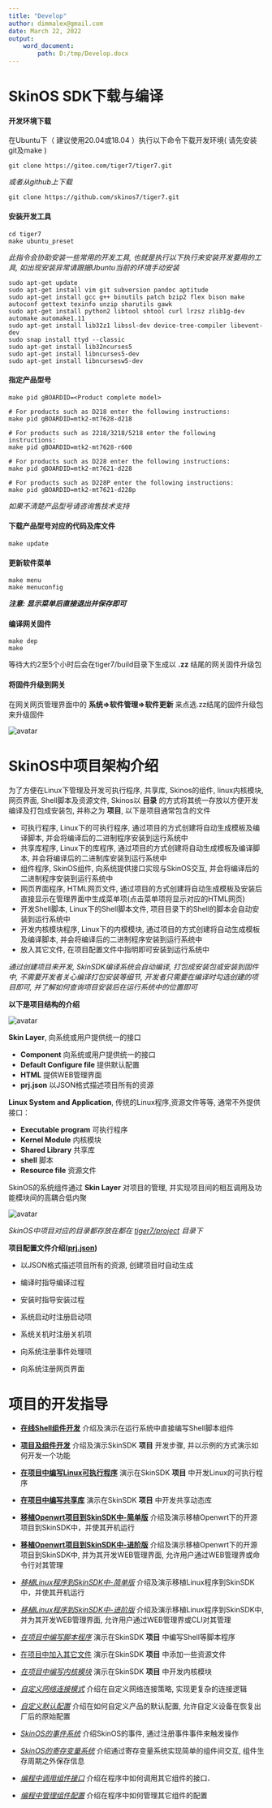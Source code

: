 ```yaml
---
title: "Develop"
author: dimmalex@gmail.com
date: March 22, 2022
output:
    word_document:
        path: D:/tmp/Develop.docx
---
```




# SkinOS SDK下载与编译

#### 开发环境下载
在Ubuntu下（ 建议使用20.04或18.04 ）执行以下命令下载开发环境( 请先安装git及make )

```shell
git clone https://gitee.com/tiger7/tiger7.git

```

*或者从github上下载*

```shell
git clone https://github.com/skinos7/tiger7.git
```

#### 安装开发工具

```shell
cd tiger7
make ubuntu_preset
```
*此指令会协助安装一些常用的开发工具, 也就是执行以下执行来安装开发要用的工具, 如出现安装异常请跟据Ubuntu当前的环境手动安装*
```
sudo apt-get update
sudo apt-get install vim git subversion pandoc aptitude
sudo apt-get install gcc g++ binutils patch bzip2 flex bison make autoconf gettext texinfo unzip sharutils gawk
sudo apt-get install python2 libtool shtool curl lrzsz zlib1g-dev automake automake1.11
sudo apt-get install lib32z1 libssl-dev device-tree-compiler libevent-dev
sudo snap install ttyd --classic
sudo apt-get install lib32ncurses5
sudo apt-get install libncurses5-dev
sudo apt-get install libncursesw5-dev
```


#### 指定产品型号

```shell
make pid gBOARDID=<Product complete model>

# For products such as D218 enter the following instructions:
make pid gBOARDID=mtk2-mt7628-d218

# For products such as 2218/3218/5218 enter the following instructions:
make pid gBOARDID=mtk2-mt7628-r600

# For products such as D228 enter the following instructions:
make pid gBOARDID=mtk2-mt7621-d228

# For products such as D228P enter the following instructions:
make pid gBOARDID=mtk2-mt7621-d228p
```
*如果不清楚产品型号请咨询售技术支持*

#### 下载产品型号对应的代码及库文件

```shell
make update
```

#### 更新软件菜单

```shell
make menu
make menuconfig
```  
***注意: 显示菜单后直接退出并保存即可***

#### 编译网关固件

```shell
make dep
make
```
等待大约2至5个小时后会在tiger7/build目录下生成以 **.zz** 结尾的网关固件升级包



#### 将固件升级到网关
在网关网页管理界面中的 **系统=>软件管理=>软件更新** 来点选.zz结尾的固件升级包来升级固件

![avatar](./upgrade.png)





# SkinOS中项目架构介绍

为了方便在Linux下管理及开发可执行程序, 共享库, Skinos的组件, linux内核模块, 网页界面, Shell脚本及资源文件, Skinos以 **目录** 的方式将其统一存放以方便开发编译及打包成安装包, 并称之为 **项目**, 以下是项目通常包含的文件 

- 可执行程序, Linux下的可执行程序, 通过项目的方式创建将自动生成模板及编译脚本, 并会将编译后的二进制程序安装到运行系统中
- 共享库程序, Linux下的库程序, 通过项目的方式创建将自动生成模板及编译脚本, 并会将编译后的二进制库安装到运行系统中
- 组件程序, SkinOS组件, 向系统提供接口实现与SkinOS交互, 并会将编译后的二进制程序安装到运行系统中
- 网页界面程序, HTML网页文件, 通过项目的方式创建将自动生成模板及安装后直接显示在管理界面中生成菜单项(点击菜单项将显示对应的HTML网页)
- 开发Shell脚本, Linux下的Shell脚本文件, 项目目录下的Shell的脚本会自动安装到运行系统中
- 开发内核模块程序, Linux下的内模模块, 通过项目的方式创建将自动生成模板及编译脚本, 并会将编译后的二进制程序安装到运行系统中
- 放入其它文件, 在项目配置文件中指明即可安装到运行系统中

*通过创建项目来开发, SkinSDK编译系统会自动编译, 打包成安装包或安装到固件中, 不需要开发者关心编译打包安装等细节, 开发者只需要在编译时勾选创建的项目即可, 并了解如何查询项目安装后在运行系统中的位置即可*

**以下是项目结构的介绍**

![avatar](./project2.png)

**Skin Layer**, 向系统或用户提供统一的接口   
- **Component** 向系统或用户提供统一的接口
- **Default Configure file** 提供默认配置
- **HTML** 提供WEB管理界面
- **prj.json** 以JSON格式描述项目所有的资源

**Linux System and Application**, 传统的Linux程序,资源文件等等, 通常不外提供接口：
- **Executable program** 可执行程序
- **Kernel Module** 内核模块
- **Shared Library** 共享库
- **shell** 脚本
- **Resource file** 资源文件

SkinOS的系统组件通过 **Skin Layer** 对项目的管理, 并实现项目间的相互调用及功能模块间的高耦合低内聚

![avatar](./project3.png)

*SkinOS中项目对应的目录都存放在都在 [tiger7/project](https://gitee.com/tiger7/tiger7/tree/master/project) 目录下*


**项目配置文件介绍([prj.json](https://gitee.com/tiger7/doc/blob/master/dev/prj.json.md))** 

- 以JSON格式描述项目所有的资源, 创建项目时自动生成

- 编译时指导编译过程

- 安装时指导安装过程

- 系统启动时注册启动项

- 系统关机时注册关机项

- 向系统注册事件处理项

- 向系统注册网页界面



# 项目的开发指导

- **[在线Shell组件开发](https://gitee.com/tiger7/doc/blob/master/dev/shell-com/online_development_cn.md)**
介绍及演示在运行系统中直接编写Shell脚本组件

- **[项目及组件开发](https://gitee.com/tiger7/doc/blob/master/dev/project/beginner_development_cn.md)**
介绍及演示SkinSDK **项目** 开发步骤, 并以示例的方式演示如何开发一个功能

- **[在项目中编写Linux可执行程序](https://gitee.com/tiger7/doc/blob/master/dev/execute_development_cn.md)**
演示在SkinSDK **项目** 中开发Linux的可执行程序

- **[在项目中编写共享库](https://gitee.com/tiger7/doc/blob/master/dev/beginner_development.md)**
演示在SkinSDK **项目** 中开发共享动态库

- **[移植Openwrt项目到SkinSDK中-简单版](https://gitee.com/tiger7/doc/blob/master/dev/porting-openwrt/porting_openwrt_cn.md)**
介绍及演示移植Openwrt下的开源项目到SkinSDK中，并使其开机运行

- **[移植Openwrt项目到SkinSDK中-进阶版](https://gitee.com/tiger7/doc/blob/master/dev/porting-openwrt/porting_openwrt_adv_cn.md)**
介绍及演示移植Openwrt下的开源项目到SkinSDK中, 并为其开发WEB管理界面, 允许用户通过WEB管理界或命令行对其管理







- *[移植Linux程序到SkinSDK中-简单版](https://gitee.com/tiger7/doc/blob/master/dev/beginner_development.md)*
介绍及演示移植Linux程序到SkinSDK中，并使其开机运行

- *[移植Linux程序到SkinSDK中-进阶版](https://gitee.com/tiger7/doc/blob/master/dev/beginner_development.md)*
介绍及演示移植Linux程序到SkinSDK中, 并为其开发WEB管理界面, 允许用户通过WEB管理界或CLI对其管理

- *[在项目中编写脚本程序](https://gitee.com/tiger7/doc/blob/master/dev/beginner_development.md)*
演示在SkinSDK **项目** 中编写Shell等脚本程序

- [在项目中加入其它文件](https://gitee.com/tiger7/doc/blob/master/dev/beginner_development.md)
演示在SkinSDK **项目** 中添加一些资源文件

- *[在项目中编写内核模块](https://gitee.com/tiger7/doc/blob/master/dev/beginner_development.md)*
演示在SkinSDK **项目** 中开发内核模块

- *[自定义网络连接模式](https://gitee.com/tiger7/doc/blob/master/dev/beginner_development.md)*
介绍在自定义网络连接策略, 实现更复杂的连接逻辑

- *[自定义默认配置](https://gitee.com/tiger7/doc/blob/master/dev/beginner_development.md)*
介绍在如何自定义产品的默认配置, 允许自定义设备在恢复出厂后的原始配置

- *[SkinOS的事件系统](https://gitee.com/tiger7/doc/blob/master/dev/beginner_development.md)*
介绍SkinOS的事件, 通过注册事件事件来触发操作

- *[SkinOS的寄存变量系统](https://gitee.com/tiger7/doc/blob/master/dev/beginner_development.md)*
介绍通过寄存变量系统实现简单的组件间交互, 组件生存周期之外保存信息

- *[编程中调用组件接口](https://gitee.com/tiger7/doc/blob/master/dev/call_component.md)*
介绍在程序中如何调用其它组件的接口、

- *[编程中管理组件配置](https://gitee.com/tiger7/doc/blob/master/dev/component_config.md)*
介绍在程序中如何管理其它组件的配置





